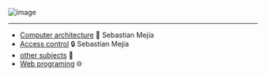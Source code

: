 ![image](https://github.com/Inf0sth/School_works/assets/106565371/cb03c77d-c2b2-4e36-a3db-ffa251f871fb)

---
- [Computer architecture](/A_d_C) 💽 Sebastian Mejía
- [Access control](/C_A/) 🔒 Sebastian Mejía
- [other subjects](/Others) 👾
- [Web programing](/Web) 🌐